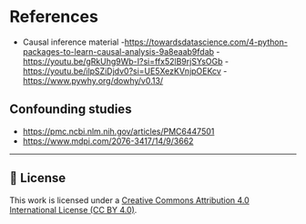 # References

- Causal inference material
-https://towardsdatascience.com/4-python-packages-to-learn-causal-analysis-9a8eaab9fdab
-https://youtu.be/gRkUhg9Wb-I?si=ffx52lB9rjSYsOGb
-https://youtu.be/ilpSZiDjdv0?si=UE5XezKVnjpOEKcv
-https://www.pywhy.org/dowhy/v0.13/

## Confounding studies 
- https://pmc.ncbi.nlm.nih.gov/articles/PMC6447501
- https://www.mdpi.com/2076-3417/14/9/3662

---

## 📄 License

This work is licensed under a [Creative Commons Attribution 4.0 International License (CC BY 4.0)](https://creativecommons.org/licenses/by/4.0/).
